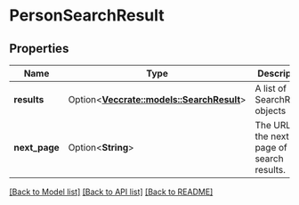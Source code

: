 # PersonSearchResult

## Properties

Name | Type | Description | Notes
------------ | ------------- | ------------- | -------------
**results** | Option<[**Vec<crate::models::SearchResult>**](SearchResult.md)> |          A list of SearchResult objects          | [optional]
**next_page** | Option<**String**> |          The URL to the next page of search results.          | [optional]

[[Back to Model list]](../README.md#documentation-for-models) [[Back to API list]](../README.md#documentation-for-api-endpoints) [[Back to README]](../README.md)


